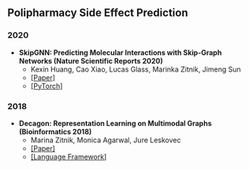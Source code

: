 ## Polipharmacy Side Effect Prediction

### 2020

- **SkipGNN: Predicting Molecular Interactions with Skip-Graph Networks (Nature Scientific Reports 2020)**
  - Kexin Huang, Cao Xiao, Lucas Glass, Marinka Zitnik, Jimeng Sun
  - [[Paper]](https://arxiv.org/abs/2004.14949)
  - [[PyTorch]](https://github.com/kexinhuang12345/SkipGNN)

### 2018

- **Decagon: Representation Learning on Multimodal Graphs (Bioinformatics 2018)**
  - Marina Zitnik, Monica Agarwal, Jure Leskovec
  - [[Paper]](https://academic.oup.com/bioinformatics/article/34/13/i457/5045770)
  - [[Language Framework]](https://github.com/mims-harvard/decagon)

